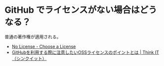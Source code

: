 # GitHub でライセンスがない場合はどうなる？
普通の著作権が適用される。

- [No License - Choose a License](https://choosealicense.com/no-permission/)
- [GitHubを利用する際に注意したいOSSライセンスのポイントとは | Think IT（シンクイット）](https://thinkit.co.jp/story/2014/02/24/4843)
